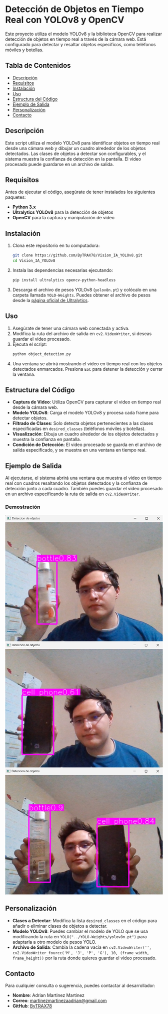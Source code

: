 # Detección de Objetos en Tiempo Real con YOLOv8 y OpenCV

Este proyecto utiliza el modelo YOLOv8 y la biblioteca OpenCV para realizar detección de objetos en tiempo real a través de la cámara web. Está configurado para detectar y resaltar objetos específicos, como teléfonos móviles y botellas.

## Tabla de Contenidos

- [Descripción](#descripción)
- [Requisitos](#requisitos)
- [Instalación](#instalación)
- [Uso](#uso)
- [Estructura del Código](#estructura-del-código)
- [Ejemplo de Salida](#ejemplo-de-salida)
- [Personalización](#personalización)
- [Contacto](#contacto)

## Descripción

Este script utiliza el modelo YOLOv8 para identificar objetos en tiempo real desde una cámara web y dibujar un cuadro alrededor de los objetos detectados. Las clases de objetos a detectar son configurables, y el sistema muestra la confianza de detección en la pantalla. El video procesado puede guardarse en un archivo de salida.

## Requisitos

Antes de ejecutar el código, asegúrate de tener instalados los siguientes paquetes:

- **Python 3.x**
- **Ultralytics YOLOv8** para la detección de objetos
- **OpenCV** para la captura y manipulación de video

## Instalación

1. Clona este repositorio en tu computadora:
    ```bash
    git clone https://github.com/ByTRAX78/Vision_IA_YOLOv8.git
    cd Vision_IA_YOLOv8
    ```

2. Instala las dependencias necesarias ejecutando:
    ```bash
    pip install ultralytics opencv-python-headless
    ```

3. Descarga el archivo de pesos YOLOv8 (`yolov8n.pt`) y colócalo en una carpeta llamada `YOLO-Weights`. Puedes obtener el archivo de pesos desde la [página oficial de Ultralytics](https://github.com/ultralytics/yolov5).

## Uso

1. Asegúrate de tener una cámara web conectada y activa.
2. Modifica la ruta del archivo de salida en `cv2.VideoWriter`, si deseas guardar el video procesado.
3. Ejecuta el script:
    ```bash
    python object_detection.py
    ```
4. Una ventana se abrirá mostrando el video en tiempo real con los objetos detectados enmarcados. Presiona `ESC` para detener la detección y cerrar la ventana.

## Estructura del Código

- **Captura de Video**: Utiliza OpenCV para capturar el video en tiempo real desde la cámara web.
- **Modelo YOLOv8**: Carga el modelo YOLOv8 y procesa cada frame para detectar objetos.
- **Filtrado de Clases**: Solo detecta objetos pertenecientes a las clases especificadas en `desired_classes` (teléfonos móviles y botellas).
- **Visualización**: Dibuja un cuadro alrededor de los objetos detectados y muestra la confianza en pantalla.
- **Condición de Detección**: El video procesado se guarda en el archivo de salida especificado, y se muestra en una ventana en tiempo real.

## Ejemplo de Salida

Al ejecutarse, el sistema abrirá una ventana que muestra el video en tiempo real con cuadros resaltando los objetos detectados y la confianza de detección junto a cada cuadro. También puedes guardar el video procesado en un archivo especificando la ruta de salida en `cv2.VideoWriter`.

### Demostración

![Demostración 1](Images/Example_one.jpeg)
![Demostración 2](Images/Example_two.jpeg)
![Demostración 3](Images/Example_three.jpeg)

## Personalización

- **Clases a Detectar**: Modifica la lista `desired_classes` en el código para añadir o eliminar clases de objetos a detectar.
- **Modelo YOLOv8**: Puedes cambiar el modelo de YOLO que se usa modificando la ruta en `YOLO("../YOLO-Weights/yolov8n.pt")` para adaptarla a otro modelo de pesos YOLO.
- **Archivo de Salida**: Cambia la cadena vacía en `cv2.VideoWriter('', cv2.VideoWriter_fourcc('M', 'J', 'P', 'G'), 10, (frame_width, frame_height))` por la ruta donde quieres guardar el video procesado.

## Contacto

Para cualquier consulta o sugerencia, puedes contactar al desarrollador:

- **Nombre**: Adrian Martinez Martinez
- **Correo**: martinezmartinezaadrian@gmail.com
- **GitHub**: [ByTRAX78](https://github.com/ByTRAX78)

